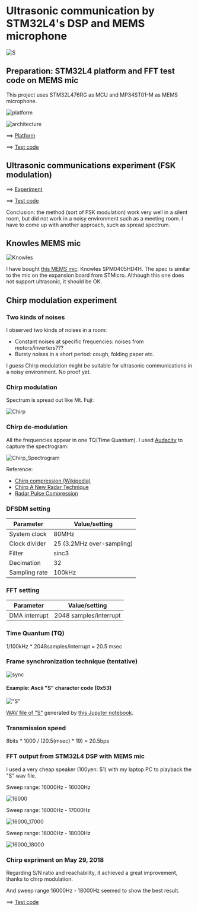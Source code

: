# Ultrasonic communication by STM32L4's DSP and MEMS microphone

![S](./doc/ChirpFrameS.jpg)

## Preparation: STM32L4 platform and FFT test code on MEMS mic

This project uses STM32L476RG as MCU and MP34ST01-M as MEMS microphone.

![platform](./doc/MEMSMIC_expansion_board.jpg)

![architecture](https://docs.google.com/drawings/d/e/2PACX-1vR1KKp2QeL_SmrnUsTl5zcwddQToPJmnSBHFnxiw78y3_3mjA7EzNl2iNcUA5aOW_jRAQapTNji-eJ7/pub?w=2268&h=567)

==> [Platform](PLATFORM.md)

==> [Test code](./basic)

## Ultrasonic communications experiment (FSK modulation)

==> [Experiment](EXPERIMENT.md)

==> [Test code](./ultracom)

Conclusion: the method (sort of FSK modulation) work very well in a silent room, but did not work in a noisy environment such as a meeting room. I have to come up with another approach, such as spread spectrum.

## Knowles MEMS mic

![Knowles](./doc/Knowles.jpg)

I have bought [this MEMS mic](http://akizukidenshi.com/catalog/g/gM-05577/): Knowles SPM0405HD4H. The spec is similar to the mic on the expansion board from STMicro. Although this one does not support ultrasonic, it should be OK.

## Chirp modulation experiment

### Two kinds of noises

I observed two kinds of noises in a room:

- Constant noises at specific frequencies: noises from motors/inverters???
- Bursty noises in a short period: cough, folding paper etc.

I _guess_ Chirp modulation might be suitable for ultrasonic communications in a noisy environment. No proof yet.

### Chirp modulation

Spectrum is spread out like Mt. Fuji:

![Chirp](./doc/Chirp.jpg)

### Chirp de-modulation

All the frequencies appear in one TQ(Time Quantum). I used [Audacity](https://www.audacityteam.org/) to capture the spectrogram:

![Chirp_Spectrogram](./doc/Chirp_Spectrogram.jpg)

Reference: 
- [Chirp compression (Wikipedia)](https://en.wikipedia.org/wiki/Chirp_compression)
- [Chirp A New Radar Technique](http://www.rfcafe.com/references/electronics-world/chirp-new-radar-technique-january-1965-electronics-world.htm)
- [Radar Pulse Compression](https://www.ittc.ku.edu/workshops/Summer2004Lectures/Radar_Pulse_Compression.pdf)

### DFSDM setting

|Parameter    |Value/setting|
|-------------|-----|
|System clock |80MHz|
|Clock divider|25 (3.2MHz over-sampling)|
|Filter       |sinc3|
|Decimation   |32   |
|Sampling rate|100kHz|

### FFT setting

|Parameter    |Value/setting|
|-------------|-----|
|DMA interrupt|2048 samples/interrupt|

### Time Quantum (TQ)

1/100kHz * 2048samples/interrupt = 20.5 msec

### Frame synchronization technique (tentative)

![sync](https://docs.google.com/drawings/d/e/2PACX-1vT0xMhbKVX62nasynSLvbgHrd40IWsxlZk-ngVtTI8NFT8TRtOmFlF54dge_VsReuIUTKtRM1zNQkBn/pub?w=480&h=360)

#### Example: Ascii "S" character code (0x53)

!["S"](./doc/ChirpFrameS.jpg)

[WAV file of "S"](./generator/ChirpFrameS.wav) generated by [this Jupyter notebook](./generator/ChirpFrameGenerator.ipynb).

### Transmission speed

8bits * 1000 / (20.5(msec) * 19) = 20.5bps

### FFT output from STM32L4 DSP with MEMS mic

I used a very cheap speaker (100yen: $1) with my laptop PC to playback the "S" wav file.

Sweep range: 16000Hz - 16000Hz

![16000](./doc/FFT_Chirp_16000.jpg)

Sweep range: 16000Hz - 17000Hz

![16000_17000](./doc/FFT_Chirp_16000_17000.jpg)

Sweep range: 16000Hz - 18000Hz

![16000_18000](./doc/FFT_Chirp_16000_18000.jpg)

### Chirp expriment on May 29, 2018

Regarding S/N ratio and reachability, it achieved a great improvement, thanks to chirp modulation.

And sweep range 16000Hz - 18000Hz seemed to show the best result.

==> [Test code](./chirp)
